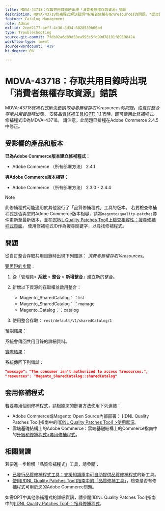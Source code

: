 ```yaml
---
title: MDVA-43718：存取共用目錄時出現「消費者無權存取資源」錯誤
description: MDVA-43718修補程式解決錯誤*取用者無權存取%resources的問題。*從自訂整合存取共用目錄時顯示。 安裝[Quality Patches Tool (QPT)](https://experienceleague.adobe.com/en/docs/commerce-operations/tools/quality-patches-tool/quality-patches-tool-to-self-serve-quality-patches) 1.1.15時，即可使用此修補程式。 修補程式ID為MDVA-43718。 請注意，此問題已排程在Adobe Commerce 2.4.5中修正。
feature: Catalog Management
role: Admin
exl-id: 2ced2177-aeff-4c36-8d34-6028539b66bd
type: Troubleshooting
source-git-commit: 7fdb02a6d89d50ea593c5fd99d78101f89198424
workflow-type: tm+mt
source-wordcount: '419'
ht-degree: 0%

---
```


# MDVA-43718：存取共用目錄時出現「消費者無權存取資源」錯誤

MDVA-43718修補程式解決錯誤&#x200B;*取用者無權存取%resources的問題。從自訂整合存取共用目錄時出現*。 安裝[品質修補工具(QPT)](https://experienceleague.adobe.com/en/docs/commerce-operations/tools/quality-patches-tool/quality-patches-tool-to-self-serve-quality-patches) 1.1.15時，即可使用此修補程式。 修補程式ID為MDVA-43718。 請注意，此問題已排程在Adobe Commerce 2.4.5中修正。

## 受影響的產品和版本

**已為Adobe Commerce版本建立修補程式：**

* Adobe Commerce （所有部署方法） 2.4.1

**與Adobe Commerce版本相容：**

* Adobe Commerce （所有部署方法） 2.3.0 - 2.4.4

>[!NOTE]
>
>此修補程式可能適用於其他發行了「品質修補程式」工具的版本。 若要檢查修補程式是否與您的Adobe Commerce版本相容，請將`magento/quality-patches`套件更新至最新版本，並在[[!DNL Quality Patches Tool]上檢查相容性：搜尋修補程式頁面](https://experienceleague.adobe.com/en/docs/commerce-operations/tools/quality-patches-tool/quality-patches-tool-to-self-serve-quality-patches)。 使用修補程式ID作為搜尋關鍵字，以尋找修補程式。

## 問題

從自訂整合存取共用目錄時出現下列錯誤： *消費者無權存取%resources*。

<u>要再現的步驟</u>：

1. 從「管理員> **系統** > **整合** > **新增整合**」建立新的整合。
1. 新增以下資源的存取權並啟用整合：

   * Magento_SharedCatalog：：list
   * Magento_SharedCatalog：：manage
   * Magento_Catalog：：catalog

1. 使用整合存取： `rest/default/V1/sharedCatalog/1`

<u>預期結果</u>：

系統會傳回共用目錄的詳細資料。

<u>實際結果</u>：

系統傳回下列錯誤：

```JSON
"message": "The consumer isn't authorized to access %resources.",
"resources": "Magento_SharedCatalog::sharedCatalog"
```

## 套用修補程式

若要套用個別修補程式，請根據您的部署方法使用下列連結：

* Adobe Commerce或Magento Open Source內部部署： [!DNL Quality Patches Tool]指南中的[[!DNL Quality Patches Tool] >使用狀況](/help/tools/quality-patches-tool/usage.md)。
* 雲端基礎結構上的Adobe Commerce：雲端基礎結構上的Commerce指南中的[升級和修補程式>套用修補程式](https://experienceleague.adobe.com/docs/commerce-cloud-service/user-guide/develop/upgrade/apply-patches.html)。

## 相關閱讀

若要進一步瞭解「品質修補程式」工具，請參閱：

* [已發行品質修補程式工具：支援知識庫中可自助提供品質修補程式](https://experienceleague.adobe.com/en/docs/commerce-operations/tools/quality-patches-tool/quality-patches-tool-to-self-serve-quality-patches)的新工具。
* [使用[!DNL Quality Patches Tool]指南中的「品質修補工具」](/help/tools/quality-patches-tool/patches-available-in-qpt/check-patch-for-magento-issue-with-magento-quality-patches.md)，檢查是否有修補程式可用於您的Adobe Commerce問題。

如需QPT中其他修補程式的詳細資訊，請參閱[!DNL Quality Patches Tool]指南中的[[!DNL Quality Patches Tool]：搜尋修補程式](https://experienceleague.adobe.com/tools/commerce-quality-patches/index.html)。
